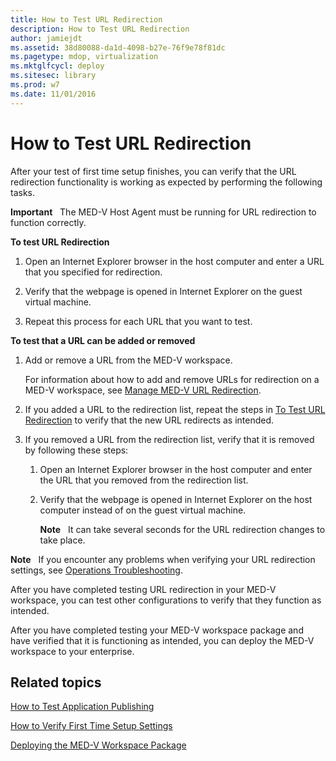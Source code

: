 ```yaml
---
title: How to Test URL Redirection
description: How to Test URL Redirection
author: jamiejdt
ms.assetid: 38d80088-da1d-4098-b27e-76f9e78f81dc
ms.pagetype: mdop, virtualization
ms.mktglfcycl: deploy
ms.sitesec: library
ms.prod: w7
ms.date: 11/01/2016
---
```



# How to Test URL Redirection


After your test of first time setup finishes, you can verify that the URL redirection functionality is working as expected by performing the following tasks.

**Important**  
The MED-V Host Agent must be running for URL redirection to function correctly.

<a href="" id="bkmk-urlredir"></a>**To test URL Redirection**

1.  Open an Internet Explorer browser in the host computer and enter a URL that you specified for redirection.

2.  Verify that the webpage is opened in Internet Explorer on the guest virtual machine.

3.  Repeat this process for each URL that you want to test.

**To test that a URL can be added or removed**

1.  Add or remove a URL from the MED-V workspace.

    For information about how to add and remove URLs for redirection on a MED-V workspace, see [Manage MED-V URL Redirection](manage-med-v-url-redirection.md).

2.  If you added a URL to the redirection list, repeat the steps in [To Test URL Redirection](#bkmk-urlredir) to verify that the new URL redirects as intended.

3.  If you removed a URL from the redirection list, verify that it is removed by following these steps:

    1.  Open an Internet Explorer browser in the host computer and enter the URL that you removed from the redirection list.

    2.  Verify that the webpage is opened in Internet Explorer on the host computer instead of on the guest virtual machine.

        **Note**  
        It can take several seconds for the URL redirection changes to take place.

**Note**  
If you encounter any problems when verifying your URL redirection settings, see [Operations Troubleshooting](operations-troubleshooting-medv2.md).

After you have completed testing URL redirection in your MED-V workspace, you can test other configurations to verify that they function as intended.

After you have completed testing your MED-V workspace package and have verified that it is functioning as intended, you can deploy the MED-V workspace to your enterprise.

## Related topics

[How to Test Application Publishing](how-to-test-application-publishing.md)

[How to Verify First Time Setup Settings](how-to-verify-first-time-setup-settings.md)

[Deploying the MED-V Workspace Package](deploying-the-med-v-workspace-package.md)

 

 





